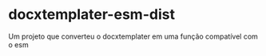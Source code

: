 # docxtemplater-esm-dist
Um projeto que converteu o docxtemplater em uma função compatível com o esm
